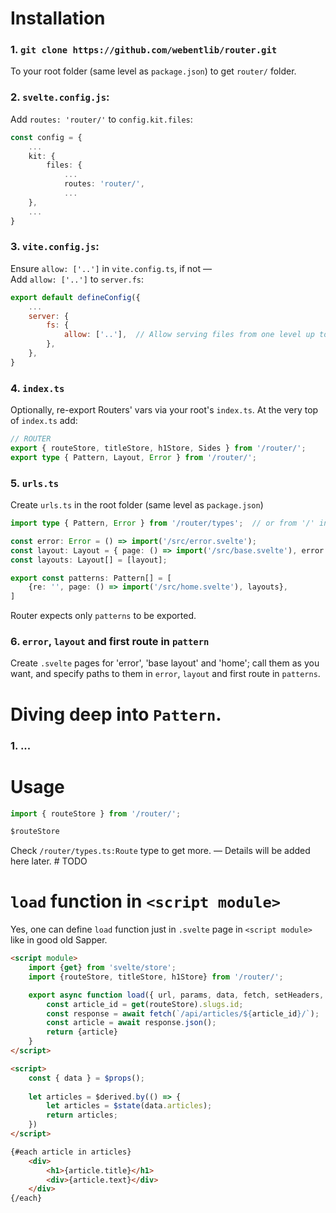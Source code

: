 # Installation

### 1. `git clone https://github.com/webentlib/router.git`

To your root folder (same level as `package.json`) to get `router/` folder.

### 2. `svelte.config.js`:

Add `routes: 'router/'` to `config.kit.files`:

```ts
const config = {
    ...
    kit: {
        files: {
            ...
            routes: 'router/',
            ...
    },
    ...
}
```

### 3. `vite.config.js`:
   
Ensure `allow: ['..']` in `vite.config.ts`, if not —  
Add `allow: ['..']` to `server.fs`:

```js
export default defineConfig({
	...
    server: {
        fs: {
            allow: ['..'],  // Allow serving files from one level up to the project root
        },
    },
}
```

### 4. `index.ts`

Optionally, re-export Routers' vars via your root's `index.ts`.
At the very top of `index.ts` add:

```ts
// ROUTER
export { routeStore, titleStore, h1Store, Sides } from '/router/';
export type { Pattern, Layout, Error } from '/router/';
```

### 5. `urls.ts`
   
Create `urls.ts` in the root folder (same level as `package.json`)

```ts
import type { Pattern, Error } from '/router/types';  // or from '/' in case you use root index.ts

const error: Error = () => import('/src/error.svelte');
const layout: Layout = { page: () => import('/src/base.svelte'), error };
const layouts: Layout[] = [layout];

export const patterns: Pattern[] = [
    {re: '', page: () => import('/src/home.svelte'), layouts},
]
```

Router expects only `patterns` to be exported.

### 6. `error`, `layout` and first route in `pattern`

Create `.svelte` pages for 'error', 'base layout' and 'home'; call them as you want, and specify paths to them in `error`, `layout` and first route in `patterns`.

# Diving deep into `Pattern`.

### 1. ... 

# Usage

```js
import { routeStore } from '/router/';

$routeStore
```

Check `/router/types.ts:Route` type to get more.
— Details will be added here later.  # TODO

# `load` function in `<script module>`

Yes, one can define `load` function just in `.svelte` page in `<script module>` like in good old Sapper.

```html
<script module>
    import {get} from 'svelte/store';
    import {routeStore, titleStore, h1Store} from '/router/';

    export async function load({ url, params, data, fetch, setHeaders, depends, parent, untrack}) {
        const article_id = get(routeStore).slugs.id;
        const response = await fetch(`/api/articles/${article_id}/`);
        const article = await response.json();
        return {article}
    }
</script>

<script>
    const { data } = $props();
    
    let articles = $derived.by(() => {
        let articles = $state(data.articles);
        return articles;
    }) 
</script>

{#each article in articles}
    <div>
        <h1>{article.title}</h1>
        <div>{article.text}</div>
    </div>
{/each}
```